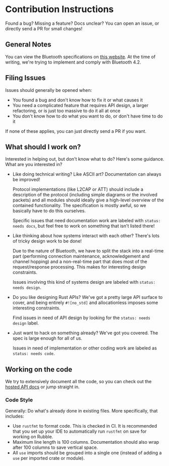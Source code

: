 # Contribution Instructions

Found a bug? Missing a feature? Docs unclear? You can open an issue, or
directly send a PR for small changes!

## General Notes

You can view the Bluetooth specifications on [this website][bt-specs]. At the
time of writing, we're trying to implement and comply with Bluetooth 4.2.

## Filing Issues

Issues should generally be opened when:

* You found a bug and don't know how to fix it or what causes it
* You need a complicated feature that requires API design, a larger
  refactoring, or is just too massive to do it all at once
* You don't know how to do what you want to do, or don't have time to do it

If none of these applies, you can just directly send a PR if you want.

## What should I work on?

Interested in helping out, but don't know what to do? Here's some guidance.
What are you interested in?

* Like doing technical writing? Like ASCII art? Documentation can always be
  improved!

  Protocol implementations (like L2CAP or ATT) should include a description of
  the protocol (including simple diagrams or the involved packets) and all
  modules should ideally give a high-level overview of the contained
  functionality. The specification is mostly awful, so we basically have to do
  this ourselves.

  Specific issues that need documentation work are labeled with
  `status: needs docs`, but feel free to work on something that isn't listed
  there!

* Like thinking about how systems interact with each other? There's lots of
  tricky design work to be done!

  Due to the nature of Bluetooth, we have to split the stack into a real-time
  part (performing connection maintenance, acknowledgement and channel hopping)
  and a non-real-time part that does most of the request/response processing.
  This makes for interesting design constraints.

  Issues involving this kind of systems design are labeled with
  `status: needs design`.

* Do you like designing Rust APIs? We've got a pretty large API surface to
  cover, and being entirely `#![no_std]` and allocationless imposes some
  interesting constraints.

  Find issues in need of API design by looking for the `status: needs design`
  label.

* Just want to hack on something already? We've got you covered. The spec is
  large enough for all of us.

  Issues in need of implementation or other coding work are labeled as
  `status: needs code`.

## Working on the code

We try to extensively document all the code, so you can check out the [hosted
API docs] or jump straight in.

### Code Style

Generally: Do what's already done in existing files. More specifically, that
includes:

* Use `rustfmt` to format code. This is checked in CI. It is recommended that
  you set up your IDE to automatically run `rustfmt` on save for working on
  Rubble.
* Maximum line length is 100 columns. Documentation should also wrap after 100
  columns to save vertical space.
* All `use` imports should be grouped into a single one (instead of adding a
  `use` per imported crate or module).

[bt-specs]: https://www.bluetooth.com/specifications/archived-specifications
[hosted API docs]: https://jonas-schievink.github.io/rubble/
